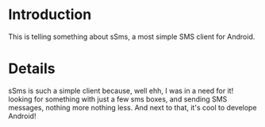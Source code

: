 # Introduction #

This is telling something about sSms, a most simple SMS client for Android.


# Details #

sSms is such a simple client because, well ehh, I was in a need for it! looking for something with just a few sms boxes, and sending SMS messages, nothing more nothing less.
And next to that, it's cool to develope Android!